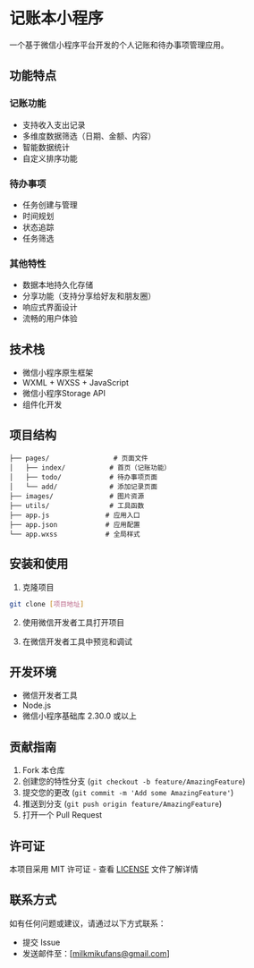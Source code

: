 # 记账本小程序

一个基于微信小程序平台开发的个人记账和待办事项管理应用。

## 功能特点

### 记账功能
- 支持收入支出记录
- 多维度数据筛选（日期、金额、内容）
- 智能数据统计
- 自定义排序功能

### 待办事项
- 任务创建与管理
- 时间规划
- 状态追踪
- 任务筛选

### 其他特性
- 数据本地持久化存储
- 分享功能（支持分享给好友和朋友圈）
- 响应式界面设计
- 流畅的用户体验

## 技术栈

- 微信小程序原生框架
- WXML + WXSS + JavaScript
- 微信小程序Storage API
- 组件化开发

## 项目结构

```
├── pages/                # 页面文件
│   ├── index/           # 首页（记账功能）
│   ├── todo/            # 待办事项页面
│   └── add/             # 添加记录页面
├── images/              # 图片资源
├── utils/               # 工具函数
├── app.js              # 应用入口
├── app.json            # 应用配置
└── app.wxss            # 全局样式
```

## 安装和使用

1. 克隆项目
```bash
git clone [项目地址]
```

2. 使用微信开发者工具打开项目

3. 在微信开发者工具中预览和调试

## 开发环境

- 微信开发者工具
- Node.js
- 微信小程序基础库 2.30.0 或以上

## 贡献指南

1. Fork 本仓库
2. 创建您的特性分支 (`git checkout -b feature/AmazingFeature`)
3. 提交您的更改 (`git commit -m 'Add some AmazingFeature'`)
4. 推送到分支 (`git push origin feature/AmazingFeature`)
5. 打开一个 Pull Request

## 许可证

本项目采用 MIT 许可证 - 查看 [LICENSE](LICENSE) 文件了解详情

## 联系方式

如有任何问题或建议，请通过以下方式联系：
- 提交 Issue
- 发送邮件至：[milkmikufans@gmail.com]
